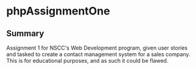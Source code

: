 # phpAssignmentOne

## Summary
Assignment 1 for NSCC's Web Development program, given user stories and tasked to create a contact management system for a sales company.
This is for educational purposes, and as such it could be flawed. 
